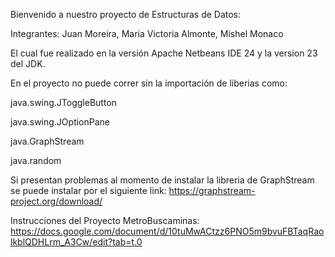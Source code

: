 Bienvenido a nuestro proyecto de Estructuras de Datos:

Integrantes: Juan Moreira, Maria Victoria Almonte, Mishel Monaco

El cual fue realizado en la versión Apache Netbeans IDE 24 y la version 23 del JDK.

En el proyecto no puede correr sin la importación de liberias como:

java.swing.JToggleButton

java.swing.JOptionPane

java.GraphStream

java.random

Si presentan problemas al momento de instalar la libreria de GraphStream se puede instalar por el siguiente link:
https://graphstream-project.org/download/

Instrucciones del Proyecto MetroBuscaminas:
https://docs.google.com/document/d/10tuMwACtzz6PNO5m9bvuFBTaqRaolkblQDHLrm_A3Cw/edit?tab=t.0
